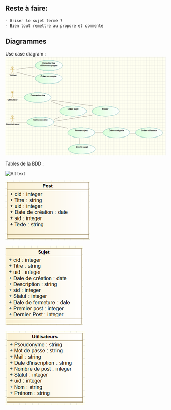 Reste à faire:
--
	- Griser le sujet fermé ?
	- Bien tout remettre au propore et commenté
	
Diagrammes
--	

Use case diagram :
![Alt text](\Diagrammes/UseCaseScreenShot.png?raw=true "Use case diagram")

Tables de la BDD :

![Alt text](\Diagrammes/Tables_Catégorie.png?raw=true "Tables Catégorie")

![Alt text](\Diagrammes/Tables_Post.png?raw=true "Tables Post")

![Alt text](\Diagrammes/Tables_Sujet.png?raw=true "Tables Sujet")

![Alt text](\Diagrammes/Tables_Utilisateurs.png?raw=true "Tables Utilisateurs")